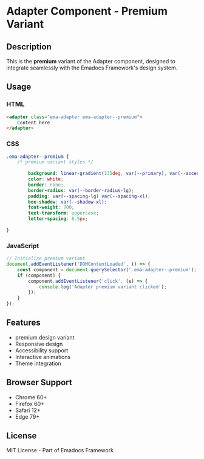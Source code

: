# Adapter Component - Premium Variant

## Description
This is the **premium** variant of the Adapter component, designed to integrate seamlessly with the Emadocs Framework's design system.

## Usage

### HTML
```html
<adapter class="ema-adapter ema-adapter--premium">
    Content here
</adapter>
```

### CSS
```css
.ema-adapter--premium {
    /* premium variant styles */
    
        background: linear-gradient(135deg, var(--primary), var(--accent));
        color: white;
        border: none;
        border-radius: var(--border-radius-lg);
        padding: var(--spacing-lg) var(--spacing-xl);
        box-shadow: var(--shadow-xl);
        font-weight: 700;
        text-transform: uppercase;
        letter-spacing: 0.5px;
    
}
```

### JavaScript
```javascript
// Initialize premium variant
document.addEventListener('DOMContentLoaded', () => {
    const component = document.querySelector('.ema-adapter--premium');
    if (component) {
        component.addEventListener('click', (e) => {
            console.log('Adapter premium variant clicked');
        });
    }
});
```

## Features
- premium design variant
- Responsive design
- Accessibility support
- Interactive animations
- Theme integration

## Browser Support
- Chrome 60+
- Firefox 60+
- Safari 12+
- Edge 79+

## License
MIT License - Part of Emadocs Framework
